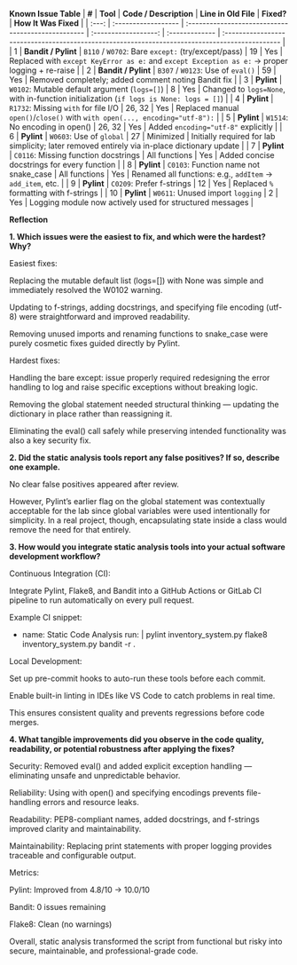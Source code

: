 
**Known Issue Table**
| **#** | **Tool**            | **Code / Description**                             | **Line in Old File** | **Fixed?**     | **How It Was Fixed**                                                                           |
| :---: | :------------------ | :------------------------------------------------- | :------------------: | :------------- | :--------------------------------------------------------------------------------------------- |
|   1   | **Bandit / Pylint** | `B110` / `W0702`: Bare `except:` (try/except/pass) |          19          | Yes            | Replaced with `except KeyError as e:` and `except Exception as e:` → proper logging + re-raise |
|   2   | **Bandit / Pylint** | `B307` / `W0123`: Use of `eval()`                  |          59          | Yes            | Removed completely; added comment noting Bandit fix                                            |
|   3   | **Pylint**          | `W0102`: Mutable default argument (`logs=[]`)      |           8          | Yes            | Changed to `logs=None`, with in-function initialization (`if logs is None: logs = []`)         |
|   4   | **Pylint**          | `R1732`: Missing `with` for file I/O               |        26, 32        | Yes            | Replaced manual `open()`/`close()` with `with open(..., encoding="utf-8"):`                    |
|   5   | **Pylint**          | `W1514`: No encoding in open()                     |        26, 32        | Yes            | Added `encoding="utf-8"` explicitly                                                            |
|   6   | **Pylint**          | `W0603`: Use of `global`                           |          27          | Minimized      | Initially required for lab simplicity; later removed entirely via in-place dictionary update   |
|   7   | **Pylint**          | `C0116`: Missing function docstrings               |     All functions    | Yes            | Added concise docstrings for every function                                                    |
|   8   | **Pylint**          | `C0103`: Function name not snake_case              |     All functions    | Yes            | Renamed all functions: e.g., `addItem` → `add_item`, etc.                                      |
|   9   | **Pylint**          | `C0209`: Prefer f-strings                          |          12          | Yes            | Replaced `%` formatting with f-strings                                                         |
|   10  | **Pylint**          | `W0611`: Unused import `logging`                   |           2          | Yes            | Logging module now actively used for structured messages                                       |


**Reflection**


**1. Which issues were the easiest to fix, and which were the hardest? Why?**

Easiest fixes:

Replacing the mutable default list (logs=[]) with None was simple and immediately resolved the W0102 warning.

Updating to f-strings, adding docstrings, and specifying file encoding (utf-8) were straightforward and improved readability.

Removing unused imports and renaming functions to snake_case were purely cosmetic fixes guided directly by Pylint.

Hardest fixes:

Handling the bare except: issue properly required redesigning the error handling to log and raise specific exceptions without breaking logic.

Removing the global statement needed structural thinking — updating the dictionary in place rather than reassigning it.

Eliminating the eval() call safely while preserving intended functionality was also a key security fix.


**2. Did the static analysis tools report any false positives? If so, describe one example.**

No clear false positives appeared after review.

However, Pylint’s earlier flag on the global statement was contextually acceptable for the lab since global variables were used intentionally for simplicity.
In a real project, though, encapsulating state inside a class would remove the need for that entirely.


**3. How would you integrate static analysis tools into your actual software development workflow?**

Continuous Integration (CI):

Integrate Pylint, Flake8, and Bandit into a GitHub Actions or GitLab CI pipeline to run automatically on every pull request.

Example CI snippet:

- name: Static Code Analysis
  run: |
    pylint inventory_system.py
    flake8 inventory_system.py
    bandit -r .


Local Development:

Set up pre-commit hooks to auto-run these tools before each commit.

Enable built-in linting in IDEs like VS Code to catch problems in real time.

This ensures consistent quality and prevents regressions before code merges.

**4. What tangible improvements did you observe in the code quality, readability, or potential robustness after applying the fixes?**

Security: Removed eval() and added explicit exception handling — eliminating unsafe and unpredictable behavior.

Reliability: Using with open() and specifying encodings prevents file-handling errors and resource leaks.

Readability: PEP8-compliant names, added docstrings, and f-strings improved clarity and maintainability.

Maintainability: Replacing print statements with proper logging provides traceable and configurable output.

Metrics:

Pylint: Improved from 4.8/10 → 10.0/10

Bandit: 0 issues remaining

Flake8: Clean (no warnings)

Overall, static analysis transformed the script from functional but risky into secure, maintainable, and professional-grade code.
